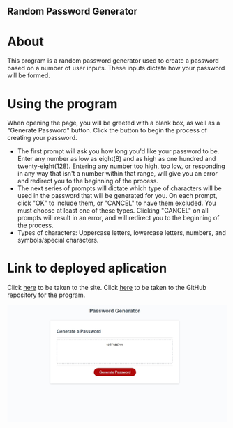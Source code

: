 ## Random Password Generator

# About
This program is a random password generator used to create a password based on a number of user inputs. These inputs dictate how your password will be formed.

# Using the program
When opening the page, you will be greeted with a blank box, as well as a "Generate Password" button. Click the button to begin the process of creating your password.
* The first prompt will ask you how long you'd like your password to be. Enter any number as low as eight(8) and as high as one hundred and twenty-eight(128). Entering any number too high, too low, or responding in any way that isn't a number within that range, will give you an error and redirect you to the beginning of the process.
* The next series of prompts will dictate which type of characters will be used in the password that will be generated for you. On each prompt, click "OK" to include them, or "CANCEL" to have them excluded. You must choose at least one of these types. Clicking "CANCEL" on all prompts will result in an error, and will redirect you to the beginning of the process. 
* Types of characters: Uppercase letters, lowercase letters, numbers, and symbols/special characters.

# Link to deployed aplication
Click [here](https://auscarter17.github.io/Password-Generator/) to be taken to the site.
Click [here](https://github.com/auscarter17/Password-Generator.git) to be taken to the GitHub repository for the program.

![screenshot of webpage](./assets/screenshot.jpg)